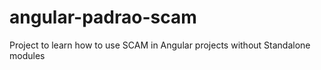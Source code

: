 # angular-padrao-scam
Project to learn how to use SCAM in Angular projects without Standalone modules
